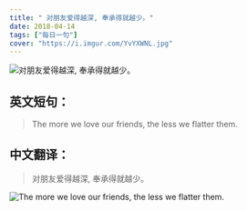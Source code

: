 ```yaml
---
title: " 对朋友爱得越深, 奉承得就越少。"
date: 2018-04-14
tags: ["每日一句"]
cover: "https://i.imgur.com/YvYXWNL.jpg"
---
```


![ 对朋友爱得越深, 奉承得就越少。](https://i.imgur.com/jR3GPQe.jpg)

## 英文短句：
> The more we love our friends, the less we flatter them.

<!--more-->

## 中文翻译：
>  对朋友爱得越深, 奉承得就越少。

![The more we love our friends, the less we flatter them.](https://i.imgur.com/7DdIpDx.jpg)

